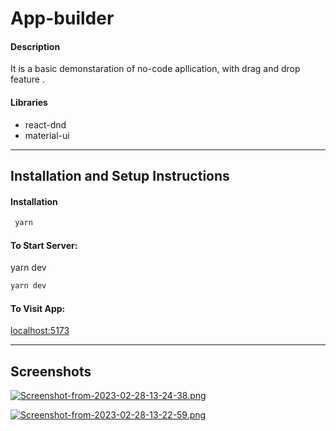 # App-builder

#### Description
It is a basic demonstaration of no-code apllication, with drag and drop feature .

#### Libraries
- react-dnd
- material-ui
---

## Installation and Setup Instructions
#### Installation

 ```bash
  yarn
 ```

#### To Start Server:
 yarn dev 
  ```bash
  yarn dev
 ```

#### To Visit App:

[localhost:5173](http://localhost:5173/)

---

## Screenshots
[![Screenshot-from-2023-02-28-13-24-38.png](https://i.postimg.cc/kgjWJqth/Screenshot-from-2023-02-28-13-24-38.png)](https://postimg.cc/nXDXT82v)

[![Screenshot-from-2023-02-28-13-22-59.png](https://i.postimg.cc/h4JyNZNB/Screenshot-from-2023-02-28-13-22-59.png)](https://postimg.cc/c6SBnhs9)






